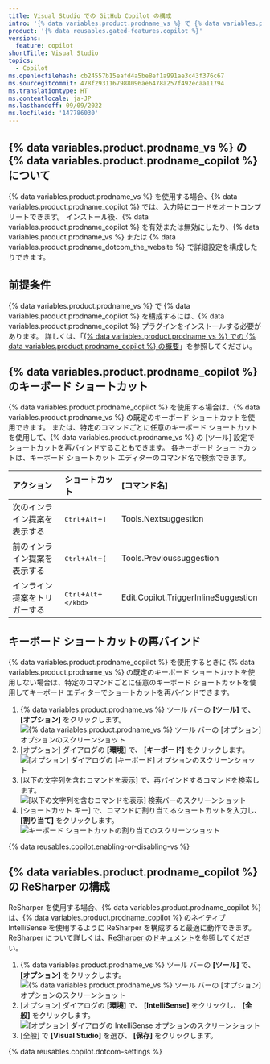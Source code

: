 ```yaml
---
title: Visual Studio での GitHub Copilot の構成
intro: '{% data variables.product.prodname_vs %} で {% data variables.product.prodname_copilot %} を有効、構成、無効化できます。'
product: '{% data reusables.gated-features.copilot %}'
versions:
  feature: copilot
shortTitle: Visual Studio
topics:
  - Copilot
ms.openlocfilehash: cb24557b15eafd4a5be8ef1a991ae3c43f376c67
ms.sourcegitcommit: 478f2931167988096ae6478a257f492ecaa11794
ms.translationtype: HT
ms.contentlocale: ja-JP
ms.lasthandoff: 09/09/2022
ms.locfileid: '147786030'
---
```

## {% data variables.product.prodname_vs %} の {% data variables.product.prodname_copilot %} について

{% data variables.product.prodname_vs %} を使用する場合、{% data variables.product.prodname_copilot %} では、入力時にコードをオートコンプリートできます。 インストール後、{% data variables.product.prodname_copilot %} を有効または無効にしたり、{% data variables.product.prodname_vs %} または {% data variables.product.prodname_dotcom_the_website %} で詳細設定を構成したりできます。

## 前提条件

{% data variables.product.prodname_vs %} で {% data variables.product.prodname_copilot %} を構成するには、{% data variables.product.prodname_copilot %} プラグインをインストールする必要があります。 詳しくは、「[{% data variables.product.prodname_vs %} での {% data variables.product.prodname_copilot %} の概要](/copilot/getting-started-with-github-copilot/getting-started-with-github-copilot-in-visual-studio)」を参照してください。

## {% data variables.product.prodname_copilot %} のキーボード ショートカット

{% data variables.product.prodname_copilot %} を使用する場合は、{% data variables.product.prodname_vs %} の既定のキーボード ショートカットを使用できます。 または、特定のコマンドごとに任意のキーボード ショートカットを使用して、{% data variables.product.prodname_vs %} の [ツール] 設定でショートカットを再バインドすることもできます。 各キーボード ショートカットは、キーボード ショートカット エディターのコマンド名で検索できます。

| アクション | ショートカット | [コマンド名] |
|:---|:---|:---|
|次のインライン提案を表示する|<kbd>Ctrl</kbd>+<kbd>Alt</kbd>+<kbd>]</kbd>|Tools.Nextsuggestion|
|前のインライン提案を表示する|<kbd>Ctrl</kbd>+<kbd>Alt</kbd>+<kbd>[</kbd>|Tools.Previoussuggestion|
|インライン提案をトリガーする|<kbd>Ctrl</kbd>+<kbd>Alt</kbd>+<kbd>\</kbd>|Edit.Copilot.TriggerInlineSuggestion|

## キーボード ショートカットの再バインド

{% data variables.product.prodname_copilot %} を使用するときに {% data variables.product.prodname_vs %} の既定のキーボード ショートカットを使用しない場合は、特定のコマンドごとに任意のキーボード ショートカットを使用してキーボード エディターでショートカットを再バインドできます。

1. {% data variables.product.prodname_vs %} ツール バーの **[ツール]** で、 **[オプション]** をクリックします。
   ![{% data variables.product.prodname_vs %} ツール バーの [オプション] オプションのスクリーンショット](/assets/images/help/copilot/vs-toolbar-options.png)
1. [オプション] ダイアログの **[環境]** で、 **[キーボード]** をクリックします。
   ![[オプション] ダイアログの [キーボード] オプションのスクリーンショット](/assets/images/help/copilot/vs-options-dialogue.png)
1. [以下の文字列を含むコマンドを表示] で、再バインドするコマンドを検索します。
   ![[以下の文字列を含むコマンドを表示] 検索バーのスクリーンショット](/assets/images/help/copilot/vs-show-commands-containing.png)
1. [ショートカット キー] で、コマンドに割り当てるショートカットを入力し、 **[割り当て]** をクリックします。
   ![キーボード ショートカットの割り当てのスクリーンショット](/assets/images/help/copilot/vs-rebind-shortcut.png)

{% data reusables.copilot.enabling-or-disabling-vs %}

## {% data variables.product.prodname_copilot %} の ReSharper の構成

ReSharper を使用する場合、{% data variables.product.prodname_copilot %} は、{% data variables.product.prodname_copilot %} のネイティブ IntelliSense を使用するように ReSharper を構成すると最適に動作できます。 ReSharper について詳しくは、[ReSharper のドキュメント](https://www.jetbrains.com/resharper/documentation/documentation.html)を参照してください。

1. {% data variables.product.prodname_vs %} ツール バーの **[ツール]** で、 **[オプション]** をクリックします。
   ![{% data variables.product.prodname_vs %} ツール バーの [オプション] オプションのスクリーンショット](/assets/images/help/copilot/vs-toolbar-options.png)
1. [オプション] ダイアログの **[環境]** で、 **[IntelliSense]** をクリックし、 **[全般]** をクリックします。
    ![[オプション] ダイアログの IntelliSense オプションのスクリーンショット](/assets/images/help/copilot/vs-options-intellisense.png)
1. [全般] で **[Visual Studio]** を選び、 **[保存]** をクリックします。

{% data reusables.copilot.dotcom-settings %}
